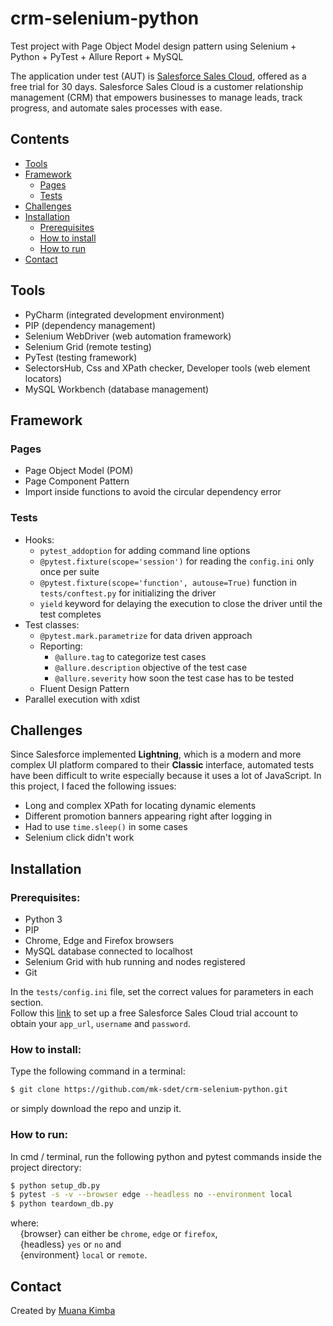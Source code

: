 # crm-selenium-python

Test project with Page Object Model design pattern using Selenium + Python + PyTest + Allure Report + MySQL

The application under test (AUT) is [Salesforce Sales Cloud](https://www.salesforce.com/ca/products/sales-cloud/overview/), offered as a free trial for 30 days. Salesforce Sales Cloud is a customer relationship management (CRM) that empowers businesses to manage leads, track progress, and automate sales processes with ease.

## Contents

 - [Tools](#tools)
 - [Framework](#framework)
    - [Pages](#pages)
    - [Tests](#tests)
 - [Challenges](#challenges)
 - [Installation](#installation)
    - [Prerequisites](#prerequisites)
    - [How to install](#how-to-install)
    - [How to run](#how-to-run)
 - [Contact](#contact)

## Tools

- PyCharm (integrated development environment)
- PIP (dependency management)
- Selenium WebDriver (web automation framework)
- Selenium Grid (remote testing)
- PyTest (testing framework)
- SelectorsHub, Css and XPath checker, Developer tools (web element locators)
- MySQL Workbench (database management)

## Framework

### Pages

- Page Object Model (POM)
- Page Component Pattern
- Import inside functions to avoid the circular dependency error

### Tests

- Hooks:
  - `pytest_addoption` for adding command line options
  - `@pytest.fixture(scope='session')` for reading the `config.ini` only once per suite
  - `@pytest.fixture(scope='function', autouse=True)` function in `tests/conftest.py` for initializing the driver
  - `yield` keyword for delaying the execution to close the driver until the test completes
- Test classes:
  - `@pytest.mark.parametrize` for data driven approach
  - Reporting:
    - `@allure.tag` to categorize test cases
    - `@allure.description` objective of the test case
    - `@allure.severity` how soon the test case has to be tested
  - Fluent Design Pattern
- Parallel execution with xdist

## Challenges

Since Salesforce implemented **Lightning**, which is a modern and more complex UI platform compared to their **Classic** interface, automated tests have been difficult to write especially because it uses a lot of JavaScript. In this project, I faced the following issues:
- Long and complex XPath for locating dynamic elements
- Different promotion banners appearing right after logging in
- Had to use `time.sleep()` in some cases
- Selenium click didn't work

## Installation

### Prerequisites:

- Python 3
- PIP
- Chrome, Edge and Firefox browsers
- MySQL database connected to localhost
- Selenium Grid with hub running and nodes registered
- Git

In the `tests/config.ini` file, set the correct values for parameters in each section.</br>
Follow this [link](https://www.salesforce.com/ca/form/signup/freetrial-sales-pe/?d=cta-header-2) to set up a free Salesforce Sales Cloud trial account to obtain your `app_url`, `username` and `password`.

### How to install:

Type the following command in a terminal:

```bash
$ git clone https://github.com/mk-sdet/crm-selenium-python.git
```

or simply download the repo and unzip it.

### How to run:

In cmd / terminal, run the following python and pytest commands inside the project directory:

```bash
$ python setup_db.py
$ pytest -s -v --browser edge --headless no --environment local
$ python teardown_db.py
```

where:<br/>
  &nbsp;&nbsp;&nbsp;&nbsp;{browser} can either be `chrome`, `edge` or `firefox`,<br/>
  &nbsp;&nbsp;&nbsp;&nbsp;{headless} `yes` or `no` and<br/>
  &nbsp;&nbsp;&nbsp;&nbsp;{environment} `local` or `remote`.<br/>

## Contact

Created by [Muana Kimba](https://www.linkedin.com/in/mkimba)
